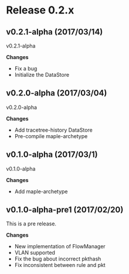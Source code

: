 # Release 0.2.x


## v0.2.1-alpha (2017/03/14)

v0.2.1-alpha

**Changes**

- Fix a bug
- Initialize the DataStore 

## v0.2.0-alpha (2017/03/04)

v0.2.0-alpha

**Changes**

- Add tracetree-history DataStore
- Pre-compile maple-archetype


## v0.1.0-alpha (2017/03/1)

v0.1.0-alpha

**Changes**

- Add maple-archetype


## v0.1.0-alpha-pre1 (2017/02/20)

This is a pre release.

**Changes**

- New implementation of FlowManager
- VLAN supported
- Fix the bug about incorrect pkthash
- Fix inconsistent between rule and pkt
